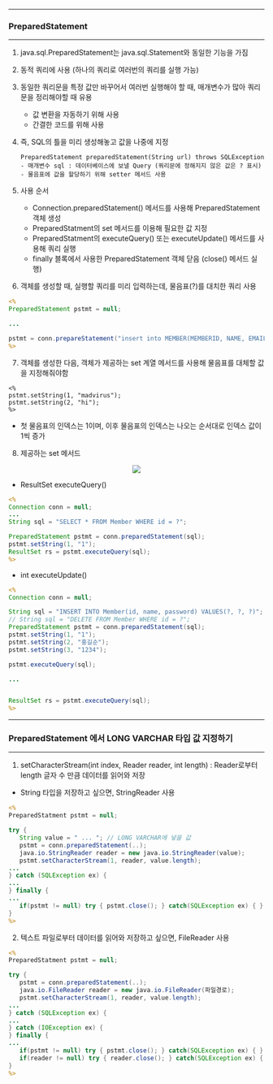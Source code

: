 -----
### PreparedStatement
-----
1. java.sql.PreparedStatement는 java.sql.Statement와 동일한 기능을 가짐
2. 동적 쿼리에 사용 (하나의 쿼리로 여러번의 쿼리를 실행 가능)
3. 동일한 쿼리문을 특정 값만 바꾸어서 여러번 실행해야 할 때, 매개변수가 많아 쿼리문을 정리해야할 때 유용
   - 값 변환을 자동하기 위해 사용
   - 간결한 코드를 위해 사용
    
4. 즉, SQL의 틀을 미리 생성해놓고 값을 나중에 지정
   
       PreparedStatement preparedStatement(String url) throws SQLException
       - 매개변수 sql : 데이터베이스에 보낼 Query (쿼리문에 정해지지 않은 값은 ? 표시)
       - 물음표에 값을 할당하기 위해 setter 메서드 사용

5. 사용 순서
   - Connection.preparedStatement() 메서드를 사용해 PreparedStatement 객체 생성
   - PreparedStatment의 set 메서드를 이용해 필요한 값 지정
   - PreparedStatment의 executeQuery() 또는 executeUpdate() 메서드를 사용해 쿼리 실행
   - finally 블록에서 사용한 PreparedStatement 객체 닫음 (close() 메서드 실행)

6. 객체를 생성할 때, 실행할 쿼리를 미리 입력하는데, 물음표(?)를 대치한 쿼리 사용
```jsp
<%
PreparedStatement pstmt = null;

...

pstmt = conn.prepareStatement("insert into MEMBER(MEMBERID, NAME, EMAIL) VALUES (?, ? ,?)");
%>
```

7. 객체를 생성한 다음, 객체가 제공하는 set 계열 메서드를 사용해 물음표를 대체할 값을 지정해줘야함
```
<%
pstmt.setString(1, "madvirus");
pstmt.setString(2, "hi");
%>
```
  - 첫 물음표의 인덱스는 1이며, 이후 물음표의 인덱스는 나오는 순서대로 인덱스 값이 1씩 증가

8. 제공하는 set 메서드
<div align = "center">
<img src="https://github.com/sooyounghan/Web/assets/34672301/c0c3b5b4-b249-4774-b6cf-f7a45318b9cf">
</div>

  - ResultSet executeQuery()
```jsp
<%
Connection conn = null;
...
String sql = "SELECT * FROM Member WHERE id = ?";

PreparedStatement pstmt = conn.preparedStatement(sql);
pstmt.setString(1, "1");
ResultSet rs = pstmt.executeQuery(sql);
%>
```

  - int executeUpdate()
```jsp
<%
Connection conn = null;

String sql = "INSERT INTO Member(id, name, password) VALUES(?, ?, ?)";
// String sql = "DELETE FROM Member WHERE id = ?";
PreparedStatement pstmt = conn.preparedStatement(sql);
pstmt.setString(1, "1");
pstmt.setString(2, "홍길순");
pstmt.setString(3, "1234");

pstmt.executeQuery(sql);

...


ResultSet rs = pstmt.executeQuery(sql);
%>
```

-----
### PreparedStatement 에서 LONG VARCHAR 타입 값 지정하기
-----
1. setCharacterStream(int index, Reader reader, int length) : Reader로부터 length 글자 수 만큼 데이터를 읽어와 저장
  - String 타입을 저장하고 싶으면, StringReader 사용
```jsp
<%
PreparedStatment pstmt = null;

try {
   String value = " ... "; // LONG VARCHAR에 넣을 값
   pstmt = conn.preparedStatement(..);
   java.io.StringReader reader = new java.io.StringReader(value);
   pstmt.setCharacterStream(1, reader, value.length);
...
} catch (SQLException ex) {
...
} finally {
...
   if(pstmt != null) try { pstmt.close(); } catch(SQLException ex) { }
}
%>
```

2. 텍스트 파일로부터 데이터를 읽어와 저장하고 싶으면, FileReader 사용
```jsp
<%
PreparedStatment pstmt = null;

try {
   pstmt = conn.preparedStatement(..);
   java.io.FileReader reader = new java.io.FileReader(파일경로);
   pstmt.setCharacterStream(1, reader, value.length);
...
} catch (SQLException ex) {
...
} catch (IOException ex) {
} finally {
...
   if(pstmt != null) try { pstmt.close(); } catch(SQLException ex) { }
   if(reader != null) try { reader.close(); } catch(SQLException ex) { }
}
%>
```
